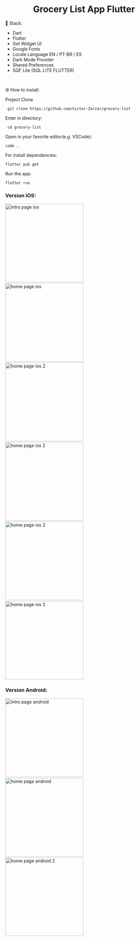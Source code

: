 <h1 align="center" id="header">
 Grocery List App Flutter
</h1>

🤖 Stack:

- Dart
- Flutter
- Get Widget UI
- Google Fonts
- Locale Language EN / PT-BR / ES
- Dark Mode Provider
- Shared Preferences
- SQF Lite (SQL LITE FLUTTER)

<br />

⚙️ How to install:

Project Clone

     git clone https://github.com/Victor-Zarzar/grocery-list

Enter in directory:

     cd grocery-list

Open in your favorite editor(e.g. VSCode):

    code .

For install dependencies:

    flutter pub get

Run the app:

    flutter run

### Version iOS:

<img src="assets/intropageios.png" alt="intro page ios" width="250"> &nbsp; &nbsp; &nbsp; <img src="assets/homepageios.png" alt="home page ios" width="250"> &nbsp; &nbsp; &nbsp; <img src="assets/homepageios2.png" alt="home page ios 2" width="250"> &nbsp; &nbsp; &nbsp; <img src="assets/darkmodeios.png" alt="home page ios 2" width="250"> &nbsp; &nbsp; &nbsp; <img src="assets/aboutios.png" alt="home page ios 2" width="250">
&nbsp; &nbsp; &nbsp; <img src="assets/consumptionios.png" alt="home page ios 2" width="250">

### Version Android:

<img src="assets/intropageandroid.png" alt="intro page android" width="250"> &nbsp; &nbsp; &nbsp; <img src="assets/homepageandroid.png" alt="home page android" width="250"> &nbsp; &nbsp; &nbsp; <img src="assets/homepageandroid2.png" alt="home page android 2" width="250">
